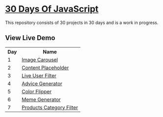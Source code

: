 # [30 Days Of JavaScript](30daysofjs.netlify.app)

This repository consists of 30 projects in 30 days and is a work in progress.

## View Live Demo

<table>
  <tr>
    <th>Day</th>
    <th>Name</th>
  </tr>
  <tr>
    <td>1</td>
    <td><a href="https://moonlit-puppy-53d251.netlify.app/">Image Carousel</a></td>
  </tr>
  <tr>
    <td>2</td>
    <td><a href="https://musical-boba-146ec0.netlify.app/">Content Placeholder</a></td>
  </tr>
  <tr>
    <td>3</td>
    <td><a href="https://65fdf55ea9ed01691cc38048--gleaming-taiyaki-66df63.netlify.app/">Live User Filter</a></td>
      <tr>
    <td>4</td>
    <td><a href="https://65ff65587fedff5ee15436c6--charming-biscuit-93008f.netlify.app/
    ">Advice Generator</a></td>
  </tr>
      <tr>
    <td>5</td>
    <td><a href="https://660321e6be3c4d86814f5ff1--calm-pithivier-05ac05.netlify.app/">Color Flipper</a></td>
  </tr>
      <tr>
    <td>6</td>
    <td><a href="https://6604995666e1ec67d9edcae7--boisterous-croissant-de176e.netlify.app/#">Meme Generator</a></td>
  </tr>
      <tr>
    <td>7</td>
    <td><a href="https://6626bedf296864280a45e7e2--charming-gecko-634b9a.netlify.app/">Products Category Filter</a></td>
  </tr>
  </tr>
</table>
